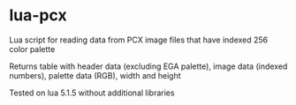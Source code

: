 # lua-pcx
Lua script for reading data from PCX image files that have indexed 256 color palette

Returns table with header data (excluding EGA palette), image data (indexed numbers), palette data (RGB), width and height

Tested on lua 5.1.5 without additional libraries
